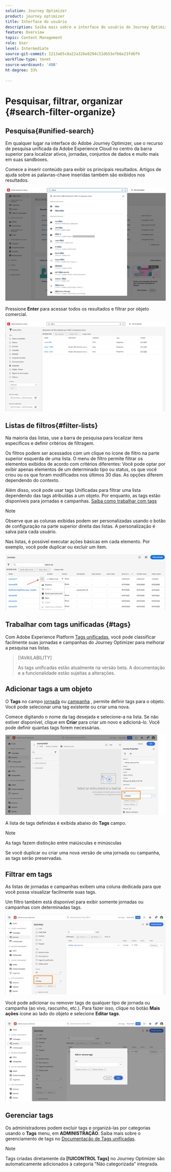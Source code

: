 ```yaml
---
solution: Journey Optimizer
product: journey optimizer
title: Interface do usuário
description: Saiba mais sobre a interface do usuário do Journey Optimizer
feature: Overview
topic: Content Management
role: User
level: Intermediate
source-git-commit: 1213a65c8a22a326e8294c51db53efb6e23fd6f9
workflow-type: tm+mt
source-wordcount: '498'
ht-degree: 33%

---
```



# Pesquisar, filtrar, organizar {#search-filter-organize}

## Pesquisa{#unified-search}

Em qualquer lugar na interface do Adobe Journey Optimizer, use o recurso de pesquisa unificada da Adobe Experience Cloud no centro da barra superior para localizar ativos, jornadas, conjuntos de dados e muito mais em suas sandboxes.

Comece a inserir conteúdo para exibir os principais resultados. Artigos de ajuda sobre as palavras-chave inseridas também são exibidos nos resultados.

![](assets/unified-search.png)

Pressione **Enter** para acessar todos os resultados e filtrar por objeto comercial.

![](assets/search-and-filter.png)

## Listas de filtros{#filter-lists}

Na maioria das listas, use a barra de pesquisa para localizar itens específicos e definir critérios de filtragem.

Os filtros podem ser acessados com um clique no ícone de filtro na parte superior esquerda de uma lista. O menu de filtro permite filtrar os elementos exibidos de acordo com critérios diferentes: Você pode optar por exibir apenas elementos de um determinado tipo ou status, os que você criou ou os que foram modificados nos últimos 30 dias. As opções diferem dependendo do contexto.

Além disso, você pode usar tags Unificadas para filtrar uma lista dependendo das tags atribuídas a um objeto. Por enquanto, as tags estão disponíveis para jornadas e campanhas. [Saiba como trabalhar com tags](#tags)

>[!NOTE]
>
>Observe que as colunas exibidas podem ser personalizadas usando o botão de configuração na parte superior direita das listas. A personalização é salva para cada usuário.

Nas listas, é possível executar ações básicas em cada elemento. Por exemplo, você pode duplicar ou excluir um item.

![](assets/journey4.png)

## Trabalhar com tags unificadas {#tags}

Com Adobe Experience Platform [Tags unificadas](https://experienceleague.adobe.com/docs/experience-platform/administrative-tags/overview.html), você pode classificar facilmente suas jornadas e campanhas do Journey Optimizer para melhorar a pesquisa nas listas.

>[!AVAILABILITY]
>
>As tags unificadas estão atualmente na versão beta. A documentação e a funcionalidade estão sujeitas a alterações.

## Adicionar tags a um objeto

O **Tags** no campo [jornada](../building-journeys/journey-gs.md#change-properties) ou [campanha](../campaigns/create-campaign.md#create) , permite definir tags para o objeto. Você pode selecionar uma tag existente ou criar uma nova.

Comece digitando o nome da tag desejada e selecione-a na lista. Se não estiver disponível, clique em **Criar** para criar um novo e adicioná-lo. Você pode definir quantas tags forem necessárias.

![](assets/tags1.png)

A lista de tags definidas é exibida abaixo do **Tags** campo.

>[!NOTE]
>
> As tags fazem distinção entre maiúsculas e minúsculas
> 
> Se você duplicar ou criar uma nova versão de uma jornada ou campanha, as tags serão preservadas.

## Filtrar em tags

As listas de jornadas e campanhas exibem uma coluna dedicada para que você possa visualizar facilmente suas tags.

Um filtro também está disponível para exibir somente jornadas ou campanhas com determinadas tags.

![](assets/tags2.png)

Você pode adicionar ou remover tags de qualquer tipo de jornada ou campanha (ao vivo, rascunho, etc.). Para fazer isso, clique no botão **Mais ações** ícone ao lado do objeto e selecione **Editar tags**.

![](assets/tags3.png)

## Gerenciar tags

Os administradores podem excluir tags e organizá-las por categorias usando o **Tags** menu, em **ADMINISTRAÇÃO**. Saiba mais sobre o gerenciamento de tags no [Documentação de Tags unificadas](https://experienceleague.adobe.com/docs/experience-platform/administrative-tags/ui/managing-tags.html).

>[!NOTE]
>
> Tags criadas diretamente da **[!UICONTROL Tags]** no Journey Optimizer são automaticamente adicionados à categoria &quot;Não categorizada&quot; integrada.
